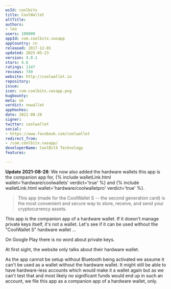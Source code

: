 ```yaml
---
wsId: coolbitx
title: CoolWallet
altTitle: 
authors:
- leo
users: 100000
appId: com.coolbitx.cwsapp
appCountry: cn
released: 2017-12-01
updated: 2025-05-23
version: 4.0.1
stars: 4.6
ratings: 1147
reviews: 749
website: http://coolwallet.io
repository: 
issue: 
icon: com.coolbitx.cwsapp.png
bugbounty: 
meta: ok
verdict: nowallet
appHashes: 
date: 2021-08-28
signer: 
twitter: coolwallet
social:
- https://www.facebook.com/coolwallet
redirect_from:
- /com.coolbitx.cwsapp/
developerName: CoolBitX Technology
features: 

---
```


**Update 2021-08-28**: We now also added the hardware wallets this app is the
companion app for,
{% include walletLink.html wallet='hardware/coolwallets' verdict='true' %} and
{% include walletLink.html wallet='hardware/coolwalletpro' verdict='true' %}.

> This app (made for the CoolWallet S -- the second generation card) is the most convenient and secure way to store, receive, and send your cryptocurrency assets.

This app is the companion app of a hardware wallet. If it doesn't manage private
keys itself, it's not a wallet. Let's see if it can be used without the
"CoolWallet S" hardware wallet ...

On Google Play there is no word about private keys.

At first sight, the website only talks about their hardware wallet.

As the app cannot be setup without Bluetooth being activated we assume it can't
be used as a wallet without the hardware wallet. It might still be able to have
hardware-less accounts which would make it a wallet again but as we can't test
that and most likely no significant funds would end up in such an account, we
file this app as a companion app of a hardware wallet, only.
